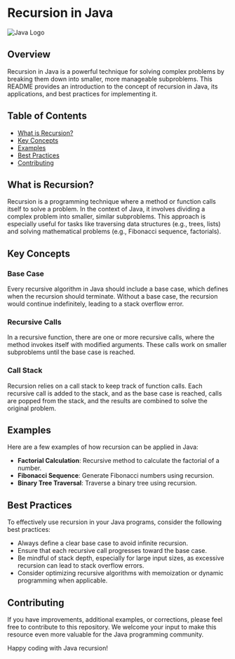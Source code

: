 # Recursion in Java

![Java Logo](https://cdn.iconscout.com/icon/free/png-256/java-60-1174953.png)

## Overview

Recursion in Java is a powerful technique for solving complex problems by breaking them down into smaller, more manageable subproblems. This README provides an introduction to the concept of recursion in Java, its applications, and best practices for implementing it.

## Table of Contents

- [What is Recursion?](#what-is-recursion)
- [Key Concepts](#key-concepts)
- [Examples](#examples)
- [Best Practices](#best-practices)
- [Contributing](#contributing)

## What is Recursion?

Recursion is a programming technique where a method or function calls itself to solve a problem. In the context of Java, it involves dividing a complex problem into smaller, similar subproblems. This approach is especially useful for tasks like traversing data structures (e.g., trees, lists) and solving mathematical problems (e.g., Fibonacci sequence, factorials).

## Key Concepts

### Base Case

Every recursive algorithm in Java should include a base case, which defines when the recursion should terminate. Without a base case, the recursion would continue indefinitely, leading to a stack overflow error.

### Recursive Calls

In a recursive function, there are one or more recursive calls, where the method invokes itself with modified arguments. These calls work on smaller subproblems until the base case is reached.

### Call Stack

Recursion relies on a call stack to keep track of function calls. Each recursive call is added to the stack, and as the base case is reached, calls are popped from the stack, and the results are combined to solve the original problem.

## Examples

Here are a few examples of how recursion can be applied in Java:

- **Factorial Calculation**: Recursive method to calculate the factorial of a number.
- **Fibonacci Sequence**: Generate Fibonacci numbers using recursion.
- **Binary Tree Traversal**: Traverse a binary tree using recursion.

## Best Practices

To effectively use recursion in your Java programs, consider the following best practices:

- Always define a clear base case to avoid infinite recursion.
- Ensure that each recursive call progresses toward the base case.
- Be mindful of stack depth, especially for large input sizes, as excessive recursion can lead to stack overflow errors.
- Consider optimizing recursive algorithms with memoization or dynamic programming when applicable.

## Contributing

If you have improvements, additional examples, or corrections, please feel free to contribute to this repository. We welcome your input to make this resource even more valuable for the Java programming community.

Happy coding with Java recursion!

